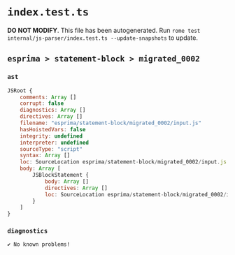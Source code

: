 # `index.test.ts`

**DO NOT MODIFY**. This file has been autogenerated. Run `rome test internal/js-parser/index.test.ts --update-snapshots` to update.

## `esprima > statement-block > migrated_0002`

### `ast`

```javascript
JSRoot {
	comments: Array []
	corrupt: false
	diagnostics: Array []
	directives: Array []
	filename: "esprima/statement-block/migrated_0002/input.js"
	hasHoistedVars: false
	integrity: undefined
	interpreter: undefined
	sourceType: "script"
	syntax: Array []
	loc: SourceLocation esprima/statement-block/migrated_0002/input.js 1:0-2:0
	body: Array [
		JSBlockStatement {
			body: Array []
			directives: Array []
			loc: SourceLocation esprima/statement-block/migrated_0002/input.js 1:0-1:2
		}
	]
}
```

### `diagnostics`

```
✔ No known problems!

```
